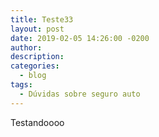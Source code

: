 ```yaml
---
title: Teste33
layout: post
date: 2019-02-05 14:26:00 -0200
author:
description:
categories:
  - blog
tags:
  - Dúvidas sobre seguro auto
---
```


Testandoooo